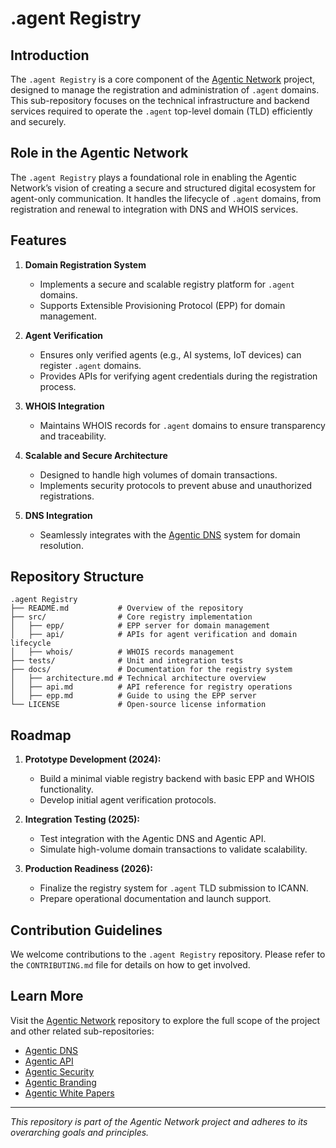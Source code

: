 # .agent Registry

## Introduction
The `.agent Registry` is a core component of the [Agentic Network](https://github.com/RWN-MD/Agentic-Network.git) project, designed to manage the registration and administration of `.agent` domains. This sub-repository focuses on the technical infrastructure and backend services required to operate the `.agent` top-level domain (TLD) efficiently and securely.

## Role in the Agentic Network
The `.agent Registry` plays a foundational role in enabling the Agentic Network’s vision of creating a secure and structured digital ecosystem for agent-only communication. It handles the lifecycle of `.agent` domains, from registration and renewal to integration with DNS and WHOIS services. 

## Features
1. **Domain Registration System**
   - Implements a secure and scalable registry platform for `.agent` domains.
   - Supports Extensible Provisioning Protocol (EPP) for domain management.

2. **Agent Verification**
   - Ensures only verified agents (e.g., AI systems, IoT devices) can register `.agent` domains.
   - Provides APIs for verifying agent credentials during the registration process.

3. **WHOIS Integration**
   - Maintains WHOIS records for `.agent` domains to ensure transparency and traceability.

4. **Scalable and Secure Architecture**
   - Designed to handle high volumes of domain transactions.
   - Implements security protocols to prevent abuse and unauthorized registrations.

5. **DNS Integration**
   - Seamlessly integrates with the [Agentic DNS](https://github.com/RWN-MD/Agentic-DNS.git) system for domain resolution.

## Repository Structure
```
.agent Registry
├── README.md           # Overview of the repository
├── src/                # Core registry implementation
│   ├── epp/            # EPP server for domain management
│   ├── api/            # APIs for agent verification and domain lifecycle
│   ├── whois/          # WHOIS records management
├── tests/              # Unit and integration tests
├── docs/               # Documentation for the registry system
│   ├── architecture.md # Technical architecture overview
│   ├── api.md          # API reference for registry operations
│   ├── epp.md          # Guide to using the EPP server
└── LICENSE             # Open-source license information
```

## Roadmap
1. **Prototype Development (2024):**
   - Build a minimal viable registry backend with basic EPP and WHOIS functionality.
   - Develop initial agent verification protocols.

2. **Integration Testing (2025):**
   - Test integration with the Agentic DNS and Agentic API.
   - Simulate high-volume domain transactions to validate scalability.

3. **Production Readiness (2026):**
   - Finalize the registry system for `.agent` TLD submission to ICANN.
   - Prepare operational documentation and launch support.

## Contribution Guidelines
We welcome contributions to the `.agent Registry` repository. Please refer to the `CONTRIBUTING.md` file for details on how to get involved.

## Learn More
Visit the [Agentic Network](https://github.com/RWN-MD/Agentic-Network.git) repository to explore the full scope of the project and other related sub-repositories:
- [Agentic DNS](https://github.com/RWN-MD/Agentic-DNS.git)
- [Agentic API](https://github.com/RWN-MD/Agentic-API.git)
- [Agentic Security](https://github.com/RWN-MD/Agentic-Security.git)
- [Agentic Branding](https://github.com/RWN-MD/Agentic-Branding.git)
- [Agentic White Papers](https://github.com/RWN-MD/Agentic-White-Papers.git)

---
*This repository is part of the Agentic Network project and adheres to its overarching goals and principles.*

